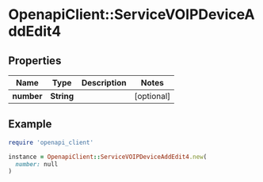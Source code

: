 # OpenapiClient::ServiceVOIPDeviceAddEdit4

## Properties

| Name | Type | Description | Notes |
| ---- | ---- | ----------- | ----- |
| **number** | **String** |  | [optional] |

## Example

```ruby
require 'openapi_client'

instance = OpenapiClient::ServiceVOIPDeviceAddEdit4.new(
  number: null
)
```

